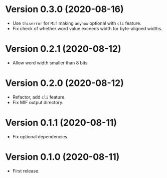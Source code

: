 # Version 0.3.0 (2020-08-16)

  * Use `thiserror` for `Mif` making `anyhow` optional with `cli` feature.
  * Fix check of whether word value exceeds width for byte-aligned widths.

# Version 0.2.1 (2020-08-12)

  * Allow word width smaller than 8 bits.

# Version 0.2.0 (2020-08-12)

  * Refactor, add `cli` feature.
  * Fix MIF output directory.

# Version 0.1.1 (2020-08-11)

  * Fix optional dependencies.

# Version 0.1.0 (2020-08-11)

  * First release.
